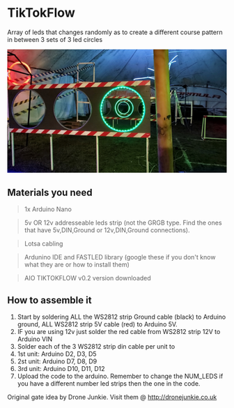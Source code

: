 # TikTokFlow
Array of leds that changes randomly as to create a different course pattern in between 3 sets of 3 led circles

![Alt text](P_20211106_221516.jpg?raw=true "Tik Tok Flow")


## Materials you need

> 1x Arduino Nano

> 5v OR 12v addresseable leds strip (not the GRGB type. Find the ones that have 5v,DIN,Ground or 12v,DIN,Ground connections).

> Lotsa cabling

> Ardunino IDE and FASTLED library (google these if you don't know what they are or how to install them)

> AIO TIKTOKFLOW v0.2 version downloaded



## How to assemble it

1. Start by soldering ALL the WS2812 strip Ground cable (black) to Arduino ground, ALL WS2812 strip 5V cable (red) to Arduino 5V.
2. IF you are using 12v just solder the red cable from WS2812 strip 12V to Arduino VIN
3. Solder each of the 3 WS2812 strip din cable per unit to 
4. 1st unit: Arduino D2, D3, D5
5. 2st unit: Arduino D7, D8, D9
6. 3rd unit: Arduino D10, D11, D12
7. Upload the code to the arduino. Remember to change the NUM_LEDS if you have a different number led strips then the one in the code.




Original gate idea by Drone Junkie.
Visit them @ http://dronejunkie.co.uk
